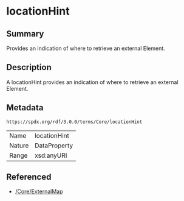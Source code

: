 <!-- Automatically generated by spec-parser v2.3.0 on 2024-07-16T15:00:52.540788+00:00 -->
<!-- SPDX-License-Identifier: Community-Spec-1.0 -->

# locationHint

## Summary

Provides an indication of where to retrieve an external Element.


## Description

A locationHint provides an indication of where to retrieve an external Element.


## Metadata

`https://spdx.org/rdf/3.0.0/terms/Core/locationHint`


| | |
|---|---|
| Name | locationHint |
| Nature | DataProperty |
| Range | xsd:anyURI |




## Referenced

- [/Core/ExternalMap](../../Core/Classes/ExternalMap.md)

